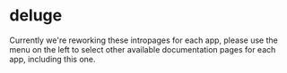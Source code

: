 # deluge

Currently we're reworking these intropages for each app, please use the menu on the left to select other available documentation pages for each app, including this one.
